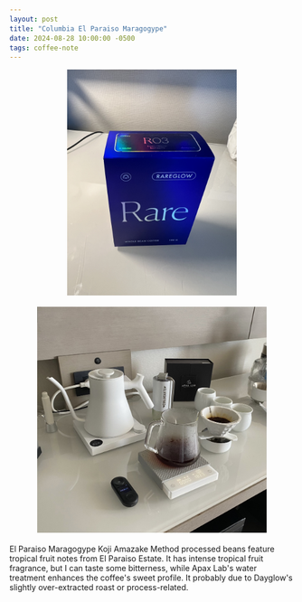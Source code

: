 ```yaml
---
layout: post
title: "Columbia El Paraiso Maragogype"
date: 2024-08-28 10:00:00 -0500
tags: coffee-note
---
```

<!--more-->
<style>
.image-container {
  display: flex;
  flex-wrap: wrap;
  gap: 20px;
  margin-bottom: 20px;
  align-items: stretch;
}

.image-wrapper {
  flex: 1;
  min-width: 300px;
  height: 400px;
}

.image-wrapper img {
  width: 100%;
  height: 100%;
  object-fit: contain;
}
</style>

<div class="image-container">
  <div class="image-wrapper">
    <img src="/images/2024-08-28-El-Paraiso-Maragogype/el-paraiso-maragogype.png" alt="El Paraiso Maragogype Packaging">
  </div>
  <div class="image-wrapper">
    <img src="/images/2024-08-28-El-Paraiso-Maragogype/setup.png" alt="Set up">
  </div>
</div>

El Paraiso Maragogype Koji Amazake Method processed beans feature tropical fruit notes from El Paraiso Estate. It has intense tropical fruit fragrance, but I can taste some bitterness, while Apax Lab's water treatment enhances the coffee's sweet profile. It probably due to Dayglow's slightly over-extracted roast or process-related.